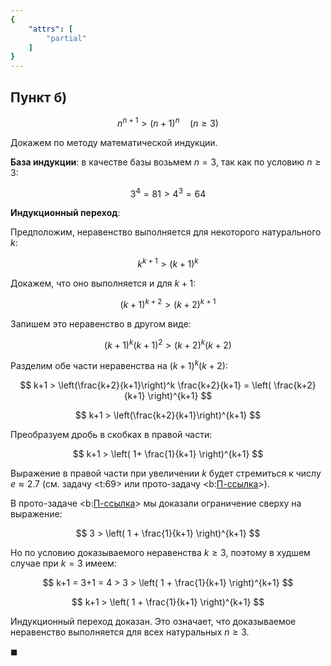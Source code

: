 ```yaml
---
{
    "attrs": [
        "partial"
    ]
}
---
```


## Пункт б)

$$ n^{n+1} > (n+1)^n \quad (n\geqslant 3) $$

Докажем по методу математической индукции.

**База индукции**: в качестве базы возьмем $n=3$, так как по условию $n\geq 3$:

$$ 3^4 = 81 > 4^3 = 64 $$

**Индукционный переход**:

Предположим, неравенство выполняется для некоторого натурального $k$:

$$ k^{k+1} > (k+1)^k $$

Докажем, что оно выполняется и для $k+1$:

$$ (k+1)^{k+2} > (k+2)^{k+1} $$

Запишем это неравенство в другом виде:

$$ (k+1)^k(k+1)^2 > (k+2)^k(k+2) $$

Разделим обе части неравенства на $(k+1)^k (k+2)$:

$$ k+1 > \left(\frac{k+2}{k+1}\right)^k \frac{k+2}{k+1} = \left( \frac{k+2}{k+1} \right)^{k+1} $$

$$ k+1 > \left(\frac{k+2}{k+1}\right)^{k+1} $$

Преобразуем дробь в скобках в правой части:

$$ k+1 > \left( 1+ \frac{1}{k+1} \right)^{k+1} $$

Выражение в правой части при увеличении $k$ будет стремиться к числу $e\approx 2.7$ (см. задачу <t:69> или прото-задачу <b:[П-ссылка](advanced/proto/sequence-lim/second-wonderful)>).

В прото-задаче <b:[П-ссылка](advanced/proto/sequence-lim/second-wonderful)> мы доказали ограничение сверху на выражение:

$$ 3 > \left( 1 + \frac{1}{k+1} \right)^{k+1} $$

Но по условию доказываемого неравенства $k\geq3$, поэтому в худшем случае при $k=3$ имеем:

$$ k+1 = 3+1 = 4 > 3 > \left( 1 + \frac{1}{k+1} \right)^{k+1} $$

$$ k+1 > \left( 1 + \frac{1}{k+1} \right)^{k+1} $$

Индукционный переход доказан. Это означает, что доказываемое неравенство выполняется для всех натуральных $n\geq 3$.

$\blacksquare$